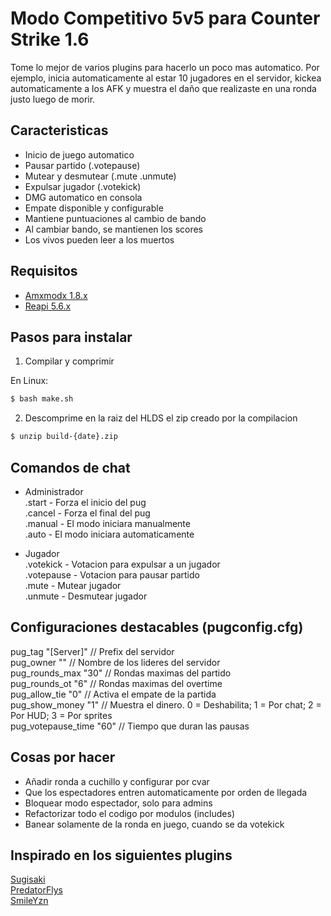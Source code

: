 # Modo Competitivo 5v5 para Counter Strike 1.6

Tome lo mejor de varios plugins para hacerlo un poco mas automatico. Por ejemplo, inicia automaticamente al estar 10 jugadores en el servidor, kickea automaticamente a los AFK y muestra el daño que realizaste en una ronda justo luego de morir.

## Caracteristicas 
- Inicio de juego automatico
- Pausar partido (.votepause)
- Mutear y desmutear (.mute .unmute)
- Expulsar jugador (.votekick)
- DMG automatico en consola
- Empate disponible y configurable
- Mantiene puntuaciones al cambio de bando
- Al cambiar bando, se mantienen los scores
- Los vivos pueden leer a los muertos

## Requisitos

- [Amxmodx 1.8.x](https://www.amxmodx.org/)
- [Reapi 5.6.x](https://github.com/s1lentq/reapi)

## Pasos para instalar

1. Compilar y comprimir

En Linux: 

```bash
$ bash make.sh
```

2. Descomprime en la raiz del HLDS el zip creado por la compilacion 

```bash
$ unzip build-{date}.zip
```

## Comandos de chat

- Administrador<br>
	.start		- Forza el inicio del pug<br>
	.cancel		- Forza el final del pug<br>
	.manual		- El modo iniciara manualmente<br>
	.auto		- El modo iniciara automaticamente<br>

- Jugador<br>
	.votekick <nombre>	- Votacion para expulsar a un jugador<br>
	.votepause			- Votacion para pausar partido<br>
	.mute <nombre>		- Mutear jugador<br>
	.unmute <nombre>	- Desmutear jugador<br>

## Configuraciones destacables  (pugconfig.cfg)

pug_tag		"[Server]" // Prefix del servidor<br>
pug_owner	"" // Nombre de los lideres del servidor<br>
pug_rounds_max		"30" // Rondas maximas del partido<br>
pug_rounds_ot		"6" // Rondas maximas del overtime<br>
pug_allow_tie		"0" // Activa el empate de la partida<br>
pug_show_money			"1" // Muestra el dinero. 0 = Deshabilita; 1 = Por chat; 2 = Por HUD; 3 = Por sprites<br>
pug_votepause_time			"60" // Tiempo que duran las pausas

## Cosas por hacer
- Añadir ronda a cuchillo y configurar por cvar
- Que los espectadores entren automaticamente por orden de llegada
- Bloquear modo espectador, solo para admins
- Refactorizar todo el codigo por modulos (includes)
- Banear solamente de la ronda en juego, cuando se da votekick

## Inspirado en los siguientes plugins

[Sugisaki](https://amxmodx-es.com/Thread-Competitive-Face-it-Pick-Up-Game-PUG)<br>
[PredatorFlys](https://amxmodx-es.com/Thread-Auto-Mix-YAP-Capitan-resubido)<br>
[SmileYzn](https://github.com/SmileYzn/CS_PugMod)<br>

